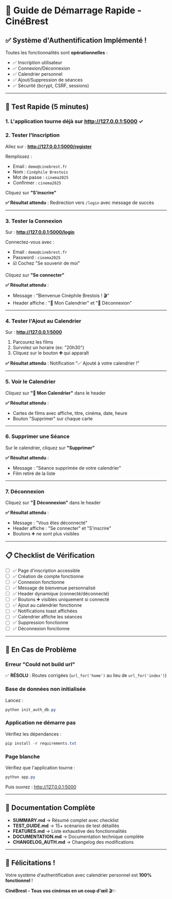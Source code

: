 # 🚀 Guide de Démarrage Rapide - CinéBrest

## ✅ Système d'Authentification Implémenté !

Toutes les fonctionnalités sont **opérationnelles** :
- ✅ Inscription utilisateur
- ✅ Connexion/Déconnexion
- ✅ Calendrier personnel
- ✅ Ajout/Suppression de séances
- ✅ Sécurité (bcrypt, CSRF, sessions)

---

## 🎯 Test Rapide (5 minutes)

### 1. L'application tourne déjà sur http://127.0.0.1:5000 ✓

### 2. Tester l'Inscription

Allez sur : **http://127.0.0.1:5000/register**

Remplissez :
- Email : `demo@cinebrest.fr`
- Nom : `Cinéphile Brestois`
- Mot de passe : `cinema2025`
- Confirmer : `cinema2025`

Cliquez sur **"S'inscrire"**

**✅ Résultat attendu** : Redirection vers `/login` avec message de succès

---

### 3. Tester la Connexion

Sur : **http://127.0.0.1:5000/login**

Connectez-vous avec :
- Email : `demo@cinebrest.fr`
- Password : `cinema2025`
- ☑️ Cochez "Se souvenir de moi"

Cliquez sur **"Se connecter"**

**✅ Résultat attendu** :
- Message : "Bienvenue Cinéphile Brestois ! 🎬"
- Header affiche : "📅 Mon Calendrier" et "👋 Déconnexion"

---

### 4. Tester l'Ajout au Calendrier

Sur : **http://127.0.0.1:5000**

1. Parcourez les films
2. Survolez un horaire (ex: "20h30")
3. Cliquez sur le bouton **➕** qui apparaît

**✅ Résultat attendu** : Notification "✅ Ajouté à votre calendrier !"

---

### 5. Voir le Calendrier

Cliquez sur **"📅 Mon Calendrier"** dans le header

**✅ Résultat attendu** :
- Cartes de films avec affiche, titre, cinéma, date, heure
- Bouton "Supprimer" sur chaque carte

---

### 6. Supprimer une Séance

Sur le calendrier, cliquez sur **"Supprimer"**

**✅ Résultat attendu** :
- Message : "Séance supprimée de votre calendrier"
- Film retiré de la liste

---

### 7. Déconnexion

Cliquez sur **"👋 Déconnexion"** dans le header

**✅ Résultat attendu** :
- Message : "Vous êtes déconnecté"
- Header affiche : "Se connecter" et "S'inscrire"
- Boutons ➕ ne sont plus visibles

---

## 📋 Checklist de Vérification

- [ ] ✅ Page d'inscription accessible
- [ ] ✅ Création de compte fonctionne
- [ ] ✅ Connexion fonctionne
- [ ] ✅ Message de bienvenue personnalisé
- [ ] ✅ Header dynamique (connecté/déconnecté)
- [ ] ✅ Boutons ➕ visibles uniquement si connecté
- [ ] ✅ Ajout au calendrier fonctionne
- [ ] ✅ Notifications toast affichées
- [ ] ✅ Calendrier affiche les séances
- [ ] ✅ Suppression fonctionne
- [ ] ✅ Déconnexion fonctionne

---

## 🐛 En Cas de Problème

### Erreur "Could not build url"
✅ **RÉSOLU** : Routes corrigées (`url_for('home')` au lieu de `url_for('index')`)

### Base de données non initialisée
Lancez :
```powershell
python init_auth_db.py
```

### Application ne démarre pas
Vérifiez les dépendances :
```powershell
pip install -r requirements.txt
```

### Page blanche
Vérifiez que l'application tourne :
```powershell
python app.py
```
Puis ouvrez : http://127.0.0.1:5000

---

## 📖 Documentation Complète

- **SUMMARY.md** → Résumé complet avec checklist
- **TEST_GUIDE.md** → 15+ scénarios de test détaillés
- **FEATURES.md** → Liste exhaustive des fonctionnalités
- **DOCUMENTATION.md** → Documentation technique complète
- **CHANGELOG_AUTH.md** → Changelog des modifications

---

## 🎉 Félicitations !

Votre système d'authentification avec calendrier personnel est **100% fonctionnel** !

**CinéBrest - Tous vos cinémas en un coup d'œil** 🎬✨
